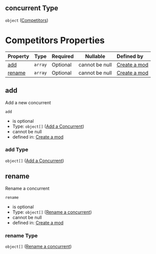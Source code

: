 ## concurrent Type

`object` ([Competitors](generic-properties-competitors.md))

# Competitors Properties

| Property          | Type    | Required | Nullable       | Defined by                                                                                                                                                              |
| :---------------- | ------- | -------- | -------------- | :---------------------------------------------------------------------------------------------------------------------------------------------------------------------- |
| [add](#add)       | `array` | Optional | cannot be null | [Create a mod](generic-properties-competitors-properties-add-competitor.md "http&#x3A;//www.city-game-studio.com/mod.json#/properties/concurrent/properties/add")       |
| [rename](#rename) | `array` | Optional | cannot be null | [Create a mod](generic-properties-competitors-properties-rename-competitor.md "http&#x3A;//www.city-game-studio.com/mod.json#/properties/concurrent/properties/rename") |

## add

Add a new concurrent


`add`

-   is optional
-   Type: `object[]` ([Add a Concurrent](generic-properties-competitors-properties-add-competitor-add-a-concurrent.md))
-   cannot be null
-   defined in: [Create a mod](generic-properties-competitors-properties-add-competitor.md "http&#x3A;//www.city-game-studio.com/mod.json#/properties/concurrent/properties/add")

### add Type

`object[]` ([Add a Concurrent](generic-properties-competitors-properties-add-competitor-add-a-concurrent.md))

## rename

Rename a concurrent


`rename`

-   is optional
-   Type: `object[]` ([Rename a concurrent](generic-properties-competitors-properties-rename-competitor-rename-a-concurrent.md))
-   cannot be null
-   defined in: [Create a mod](generic-properties-competitors-properties-rename-competitor.md "http&#x3A;//www.city-game-studio.com/mod.json#/properties/concurrent/properties/rename")

### rename Type

`object[]` ([Rename a concurrent](generic-properties-competitors-properties-rename-competitor-rename-a-concurrent.md))
